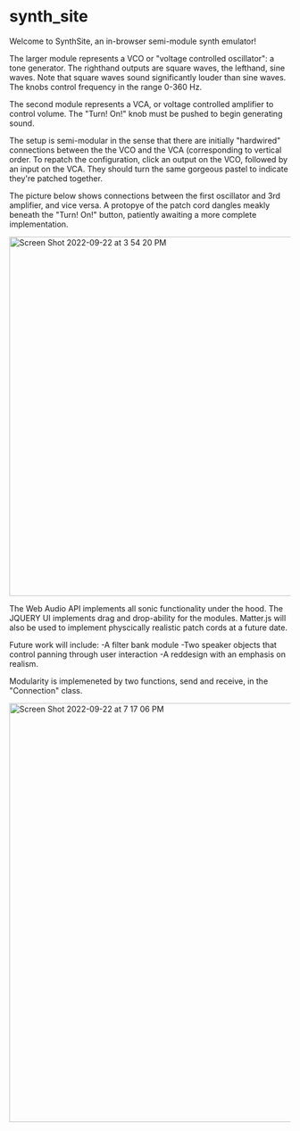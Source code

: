 # synth_site
Welcome to SynthSite, an in-browser semi-module synth emulator!

The larger module represents a VCO or "voltage controlled oscillator": a tone generator. The righthand outputs are square waves, the lefthand, sine waves. Note that square waves sound significantly louder than sine waves. The knobs control frequency in the range 0-360 Hz.

The second module represents a VCA, or voltage controlled amplifier to control volume. The "Turn! On!" knob must be pushed to begin generating sound.

The setup is semi-modular in the sense that there are initially "hardwired" connections between the the VCO and the VCA (corresponding to vertical order. To repatch the configuration, click an output on the VCO, followed by an input on the VCA. They should turn the same gorgeous pastel to indicate they're patched together.

The picture below shows connections between the first oscillator and 3rd amplifier, and vice versa. A protopye of the patch cord dangles meakly beneath the "Turn! On!" button, patiently awaiting a more complete implementation.

<img width="644" alt="Screen Shot 2022-09-22 at 3 54 20 PM" src="https://user-images.githubusercontent.com/102887694/191839096-73fd5893-64b4-444a-b267-9bca30904bea.png">

The Web Audio API implements all sonic functionality under the hood. The JQUERY UI implements drag and drop-ability for the modules. Matter.js will also be used to implement physcically realistic patch cords at a future date.


Future work will include:
-A filter bank module
-Two speaker objects that control panning through user interaction
-A reddesign with an emphasis on realism.


Modularity is implemeneted by two functions, send and receive, in the "Connection" class.

<img width="751" alt="Screen Shot 2022-09-22 at 7 17 06 PM" src="https://user-images.githubusercontent.com/102887694/191868151-db982d6d-f871-493a-af44-be3c5ae1e52a.png">
